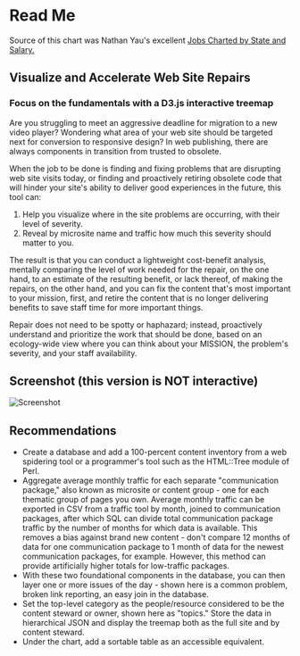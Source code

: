 # Read Me

Source of this chart was Nathan Yau's excellent [Jobs Charted by State and Salary.](http://flowingdata.com/2014/07/02/jobs-charted-by-state-and-salary/)

## Visualize and Accelerate Web Site Repairs 

### Focus on the fundamentals with a D3.js interactive treemap

Are you struggling to meet an aggressive deadline for migration to a new video player? Wondering what area of your web site should be targeted next for conversion to responsive design? In web publishing, there are always components in transition from trusted to obsolete. 

When the job to be done is finding and fixing problems that are disrupting web site visits today, or finding and proactively retiring obsolete code that will hinder your site's ability to deliver good experiences in the future, this tool can:

1. Help you visualize where in the site problems are occurring, with their level of severity.
2. Reveal by microsite name and traffic how much this severity should matter to you.

The result is that you can conduct a lightweight cost-benefit analysis, mentally comparing the level of work needed for the repair, on the one hand, to an estimate of the resulting benefit, or lack thereof, of making the repairs, on the other hand, and you can fix the content that's most important to your mission, first, and retire the content that is no longer delivering benefits to save staff time for more important things.

Repair does not need to be spotty or haphazard; instead, proactively understand and prioritize the work that should be done, based on an ecology-wide view where you can think about your MISSION, the problem's severity, and your staff availability.


## Screenshot (this version is NOT interactive)

![Screenshot](https://cloud.githubusercontent.com/assets/10210191/21468418/8c07f230-c9dd-11e6-8a0e-3705896620c4.png)

## Recommendations

- Create a database and add a 100-percent content inventory from a web spidering tool or a programmer's tool such as the HTML::Tree module of Perl.
- Aggregate average monthly traffic for each separate "communication package," also known as microsite or content group - one for each thematic group of pages you own. Average monthly traffic can be exported in CSV from a traffic tool by month, joined to communication packages, after which SQL can divide total communication package traffic by the number of months for which data is available. This removes a bias against brand new content - don't compare 12 months of data for one communication package to 1 month of data for the newest communication packages, for example. However, this method can provide artificially higher totals for low-traffic packages.
- With these two foundational components in the database, you can then layer one or more issues of the day - shown here is a common problem, broken link reporting, an easy join in the database.
- Set the top-level category as the people/resource considered to be the content steward or owner, shown here as "topics." Store the data in hierarchical JSON and display the treemap both as the full site and by content steward.
- Under the chart, add a sortable table as an accessible equivalent.